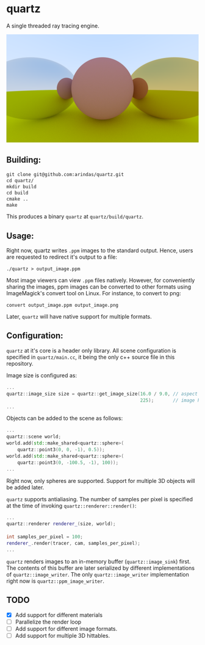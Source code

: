 # quartz

A single threaded ray tracing engine.

![antialiased sphere 1080p](./assets/metal_and_lambertian_materials_non_recursive_1080p.png)

## Building:

```
git clone git@github.com:arindas/quartz.git
cd quartz/
mkdir build
cd build
cmake ..
make
```

This produces a binary `quartz` at `quartz/build/quartz`.

## Usage:

Right now, quartz writes `.ppm` images to the standard output. Hence, users
are requested to redirect it's output to a file:

```
./quartz > output_image.ppm
```

Most image viewers can view `.ppm` files natively. However, for conveniently
sharing the images, ppm images can be converted to other formats using
ImageMagick's convert tool on Linux. For instance, to convert to png:

```
convert output_image.ppm output_image.png
```

Later, `quartz` will have native support for multiple formats.

## Configuration:

`quartz` at it's core is a header only library. All scene configuration is specified
in `quartz/main.cc`, it being the only c++ source file in this repository.

Image size is configured as:
```cpp
...
quartz::image_size size = quartz::get_image_size(16.0 / 9.0, // aspect ratio
                                                 225);       // image height
...
```

Objects can be added to the scene as follows:
```cpp
...
quartz::scene world;
world.add(std::make_shared<quartz::sphere>(
    quartz::point3(0, 0, -1), 0.5));
world.add(std::make_shared<quartz::sphere>(
    quartz::point3(0, -100.5, -1), 100));
...
```
Right now, only spheres are supported. Support for multiple 3D objects will be added later.

`quartz` supports antialiasing. The number of samples per pixel is specified at the time
of invoking `quartz::renderer::render()`:

```cpp
...
quartz::renderer renderer_(size, world);

int samples_per_pixel = 100;
renderer_.render(tracer, cam, samples_per_pixel);
...
```

`quartz` renders images to an in-memory buffer (`quartz::image_sink`) first. The contents
of this buffer are later serialized by different implementations of `quartz::image_writer`.
The only `quartz::image_writer` implementation right now is `quartz::ppm_image_writer`.

## TODO

- [x] Add support for different materials
- [ ] Parallelize the render loop
- [ ] Add support for different image formats.
- [ ] Add support for multiple 3D hittables.
